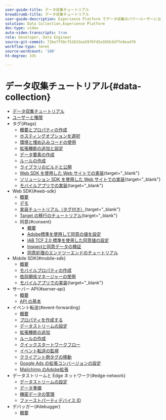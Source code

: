 ```yaml
---
user-guide-title: データ収集チュートリアル
breadcrumb-title: データ収集チュートリアル
user-guide-description: Experience Platform でデータ収集のパワーユーザーになるためのハウツービデオおよびチュートリアル。
solution: Data Collection,Experience Platform
doc-type: video
auto-video-transcripts: true
role: Developer, Data Engineer
source-git-commit: 72be7f50cf52633ea5970fd5a3b5b3d7fe9ea470
workflow-type: tm+mt
source-wordcount: '188'
ht-degree: 33%

---
```



# データ収集チュートリアル{#data-collection}

+ [データ収集チュートリアル](overview.md)
+ [ユーザーと権限](admin/users-and-permissions.md)
+ タグ{#tags}
   + [概要とプロパティの作成](tags/create-a-property.md)
   + [ホスティングオプションを選択](tags/choose-a-hosting-option.md)
   + [環境と埋め込みコードの使用](tags/use-environments-and-embed-codes.md)
   + [拡張機能の追加と設定](tags/add-and-configure-extensions.md)
   + [データ要素の作成](tags/create-data-elements.md)
   + [ルールの作成](tags/build-rules.md)
   + [ライブラリのビルドと公開](tags/build-and-publish-a-library.md)
   + [Web SDK を使用した Web サイトでの実装](https://experienceleague.adobe.com/docs/platform-learn/implement-web-sdk/overview.html?lang=ja){target="_blank"}
   + [ソリューション SDK を使用した Web サイトでの実装](https://experienceleague.adobe.com/docs/platform-learn/implement-in-websites/overview.html?lang=ja){target="_blank"}
   + [モバイルアプリでの実装](https://experienceleague.adobe.com/docs/platform-learn/implement-mobile-sdk/overview.html?lang=ja){target="_blank"}
+ Web SDK{#web-sdk}
   + [概要](web-sdk/overview.md)
   + [デモ](web-sdk/demo.md)
   + [実装チュートリアル（タグ付き）](https://experienceleague.adobe.com/docs/platform-learn/implement-web-sdk/overview.html?lang=ja){target="_blank"}
   + [Target の移行のチュートリアル](https://experienceleague.adobe.com/docs/platform-learn/migrate-target-to-websdk/introduction.html?lang=ja){target="_blank"}
   + 同意{#consent}
      + [概要](web-sdk/consent/overview.md)
      + [Adobe標準を使用して同意の値を設定](web-sdk/consent/set-consent-adobe.md)
      + [IAB TCF 2.0 標準を使用した同意値の設定](web-sdk/consent/set-consent-iab.md)
      + [Inspectと同意データの検証](web-sdk/consent/inspect.md)
      + [同意処理のエンドツーエンドのチュートリアル](web-sdk/consent/tutorial.md)
+ Mobile SDK{#mobile-sdk}
   + [概要](mobile-sdk/overview.md)
   + [モバイルプロパティの作成](mobile-sdk/create-mobile-properties.md)
   + [依存関係マネージャーの使用](mobile-sdk/use-dependency-managers.md)
   + [モバイルアプリでの実装](https://experienceleague.adobe.com/docs/platform-learn/implement-mobile-sdk/overview.html?lang=ja){target="_blank"}
+ サーバー API{#server-api}
   + [概要](server-api/overview.md)
   + [API の基本](server-api/introduction.md)
+ イベント転送{#event-forwarding}
   + [概要](event-forwarding/overview.md)
   + [プロパティを作成する](event-forwarding/create-a-property.md)
   + [データストリームの設定](event-forwarding/set-up-a-datastream.md)
   + [拡張機能の追加](event-forwarding/add-an-extension.md)
   + [ルールの作成](event-forwarding/create-a-rule.md)
   + [クイックスタートワークフロー](event-forwarding/quick-start-workflows.md)
   + [イベント転送の監視](event-forwarding/monitor.md)
   + [クライアント側タグの移動](event-forwarding/consider-moving-tags.md)
   + [Google Ads の拡張コンバージョンの設定](event-forwarding/set-up-google-ads-enhanced-conversions.md)
   + [Mailchimp のAdobe拡張](event-forwarding/adobe-extension-for-mailchimp.md)
+ データストリームと Edge ネットワーク{#edge-network}
   + [データストリームの設定](edge/configure-datastreams.md)
   + [データ準備](edge/data-prep.md)
   + [機密データの管理](edge/manage-sensitive-data-in-datastreams.md)
   + [ファーストパーティデバイス ID](edge/generate-first-party-device-ids.md)
+ デバッガー{#debugger}
   + [概要](debugger/overview.md)
